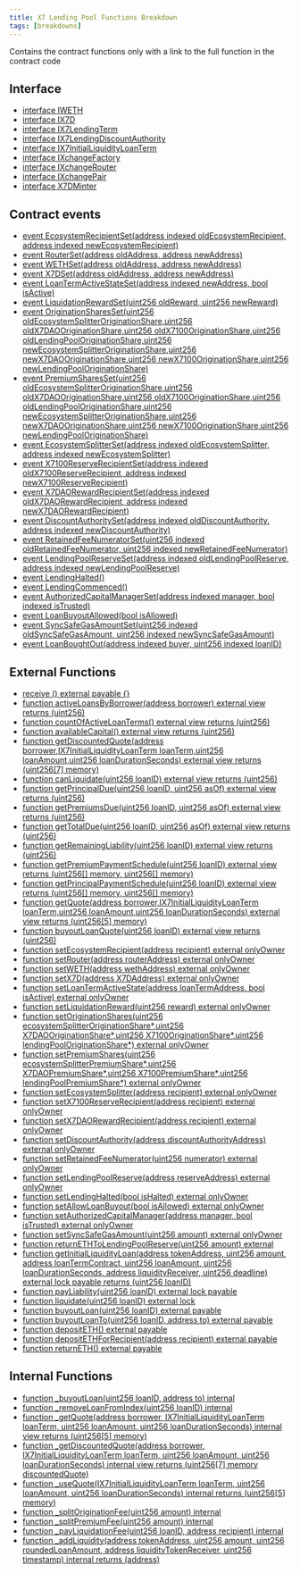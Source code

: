 ```yaml
---
title: X7 Lending Pool Functions Breakdown
tags: [breakdowns]
---
```


Contains the contract functions only with a link to the full function in the contract code

## Interface

- [interface IWETH](https://github.com/x7finance/monorepo/tree/main/packages/contracts/src/contracts/source/X7LendingPoolV1.sol#L306)
- [interface IX7D](https://github.com/x7finance/monorepo/tree/main/packages/contracts/src/contracts/source/X7LendingPoolV1.sol#L312)
- [interface IX7LendingTerm](https://github.com/x7finance/monorepo/tree/main/packages/contracts/src/contracts/source/X7LendingPoolV1.sol#L317)
- [interface IX7LendingDiscountAuthority](https://github.com/x7finance/monorepo/tree/main/packages/contracts/src/contracts/source/X7LendingPoolV1.sol#L330)
- [interface IX7InitialLiquidityLoanTerm](https://github.com/x7finance/monorepo/tree/main/packages/contracts/src/contracts/source/X7LendingPoolV1.sol#L344)
- [interface IXchangeFactory](https://github.com/x7finance/monorepo/tree/main/packages/contracts/src/contracts/source/X7LendingPoolV1.sol#L391)
- [interface IXchangeRouter](https://github.com/x7finance/monorepo/tree/main/packages/contracts/src/contracts/source/X7LendingPoolV1.sol#L396)
- [interface IXchangePair](https://github.com/x7finance/monorepo/tree/main/packages/contracts/src/contracts/source/X7LendingPoolV1.sol#L409)
- [interface X7DMinter](https://github.com/x7finance/monorepo/tree/main/packages/contracts/src/contracts/source/X7LendingPoolV1.sol#L417)

## Contract events

- [event EcosystemRecipientSet(address indexed oldEcosystemRecipient, address indexed newEcosystemRecipient)](https://github.com/x7finance/monorepo/tree/main/packages/contracts/src/contracts/source/X7LendingPoolV1.sol#L482)
- [event RouterSet(address oldAddress, address newAddress)](https://github.com/x7finance/monorepo/tree/main/packages/contracts/src/contracts/source/X7LendingPoolV1.sol#L483)
- [event WETHSet(address oldAddress, address newAddress)](https://github.com/x7finance/monorepo/tree/main/packages/contracts/src/contracts/source/X7LendingPoolV1.sol#L484)
- [event X7DSet(address oldAddress, address newAddress)](https://github.com/x7finance/monorepo/tree/main/packages/contracts/src/contracts/source/X7LendingPoolV1.sol#L485)
- [event LoanTermActiveStateSet(address indexed newAddress, bool isActive)](https://github.com/x7finance/monorepo/tree/main/packages/contracts/src/contracts/source/X7LendingPoolV1.sol#L486)
- [event LiquidationRewardSet(uint256 oldReward, uint256 newReward)](https://github.com/x7finance/monorepo/tree/main/packages/contracts/src/contracts/source/X7LendingPoolV1.sol#L487)
- [event OriginationSharesSet(uint256 oldEcosystemSplitterOriginationShare,uint256 oldX7DAOOriginationShare,uint256 oldX7100OriginationShare,uint256 oldLendingPoolOriginationShare,uint256 newEcosystemSplitterOriginationShare,uint256 newX7DAOOriginationShare,uint256 newX7100OriginationShare,uint256 newLendingPoolOriginationShare)](https://github.com/x7finance/monorepo/tree/main/packages/contracts/src/contracts/source/X7LendingPoolV1.sol#L488)
- [event PremiumSharesSet(uint256 oldEcosystemSplitterOriginationShare,uint256 oldX7DAOOriginationShare,uint256 oldX7100OriginationShare,uint256 oldLendingPoolOriginationShare,uint256 newEcosystemSplitterOriginationShare,uint256 newX7DAOOriginationShare,uint256 newX7100OriginationShare,uint256 newLendingPoolOriginationShare)](https://github.com/x7finance/monorepo/tree/main/packages/contracts/src/contracts/source/X7LendingPoolV1.sol#L498)
- [event EcosystemSplitterSet(address indexed oldEcosystemSplitter, address indexed newEcosystemSplitter)](https://github.com/x7finance/monorepo/tree/main/packages/contracts/src/contracts/source/X7LendingPoolV1.sol#L508)
- [event X7100ReserveRecipientSet(address indexed oldX7100ReserveRecipient, address indexed newX7100ReserveRecipient)](https://github.com/x7finance/monorepo/tree/main/packages/contracts/src/contracts/source/X7LendingPoolV1.sol#L509)
- [event X7DAORewardRecipientSet(address indexed oldX7DAORewardRecipient, address indexed newX7DAORewardRecipient)](https://github.com/x7finance/monorepo/tree/main/packages/contracts/src/contracts/source/X7LendingPoolV1.sol#L510)
- [event DiscountAuthoritySet(address indexed oldDiscountAuthority, address indexed newDiscountAuthority)](https://github.com/x7finance/monorepo/tree/main/packages/contracts/src/contracts/source/X7LendingPoolV1.sol#L511)
- [event RetainedFeeNumeratorSet(uint256 indexed oldRetainedFeeNumerator, uint256 indexed newRetainedFeeNumerator)](https://github.com/x7finance/monorepo/tree/main/packages/contracts/src/contracts/source/X7LendingPoolV1.sol#L512)
- [event LendingPoolReserveSet(address indexed oldLendingPoolReserve, address indexed newLendingPoolReserve)](https://github.com/x7finance/monorepo/tree/main/packages/contracts/src/contracts/source/X7LendingPoolV1.sol#L513)
- [event LendingHalted()](https://github.com/x7finance/monorepo/tree/main/packages/contracts/src/contracts/source/X7LendingPoolV1.sol#L514)
- [event LendingCommenced()](https://github.com/x7finance/monorepo/tree/main/packages/contracts/src/contracts/source/X7LendingPoolV1.sol#L515)
- [event AuthorizedCapitalManagerSet(address indexed manager, bool indexed isTrusted)](https://github.com/x7finance/monorepo/tree/main/packages/contracts/src/contracts/source/X7LendingPoolV1.sol#L516)
- [event LoanBuyoutAllowed(bool isAllowed)](https://github.com/x7finance/monorepo/tree/main/packages/contracts/src/contracts/source/X7LendingPoolV1.sol#L517)
- [event SyncSafeGasAmountSet(uint256 indexed oldSyncSafeGasAmount, uint256 indexed newSyncSafeGasAmount)](https://github.com/x7finance/monorepo/tree/main/packages/contracts/src/contracts/source/X7LendingPoolV1.sol#L518)
- [event LoanBoughtOut(address indexed buyer, uint256 indexed loanID)](https://github.com/x7finance/monorepo/tree/main/packages/contracts/src/contracts/source/X7LendingPoolV1.sol#L519)

## External Functions

- [receive () external payable {}](https://github.com/x7finance/monorepo/tree/main/packages/contracts/src/contracts/source/X7LendingPoolV1.sol#L533)
- [function activeLoansByBorrower(address borrower) external view returns (uint256)](https://github.com/x7finance/monorepo/tree/main/packages/contracts/src/contracts/source/X7LendingPoolV1.sol#L535)
- [function countOfActiveLoanTerms() external view returns (uint256)](https://github.com/x7finance/monorepo/tree/main/packages/contracts/src/contracts/source/X7LendingPoolV1.sol#L539)
- [function availableCapital() external view returns (uint256)](https://github.com/x7finance/monorepo/tree/main/packages/contracts/src/contracts/source/X7LendingPoolV1.sol#L543)
- [function getDiscountedQuote(address borrower,IX7InitialLiquidityLoanTerm loanTerm,uint256 loanAmount,uint256 loanDurationSeconds) external view returns (uint256[7] memory)](https://github.com/x7finance/monorepo/tree/main/packages/contracts/src/contracts/source/X7LendingPoolV1.sol#L547)
- [function canLiquidate(uint256 loanID) external view returns (uint256)](https://github.com/x7finance/monorepo/tree/main/packages/contracts/src/contracts/source/X7LendingPoolV1.sol#L560)
- [function getPrincipalDue(uint256 loanID, uint256 asOf) external view returns (uint256)](https://github.com/x7finance/monorepo/tree/main/packages/contracts/src/contracts/source/X7LendingPoolV1.sol#L567)
- [function getPremiumsDue(uint256 loanID, uint256 asOf) external view returns (uint256)](https://github.com/x7finance/monorepo/tree/main/packages/contracts/src/contracts/source/X7LendingPoolV1.sol#L572)
- [function getTotalDue(uint256 loanID, uint256 asOf) external view returns (uint256)](https://github.com/x7finance/monorepo/tree/main/packages/contracts/src/contracts/source/X7LendingPoolV1.sol#L577)
- [function getRemainingLiability(uint256 loanID) external view returns (uint256)](https://github.com/x7finance/monorepo/tree/main/packages/contracts/src/contracts/source/X7LendingPoolV1.sol#L582)
- [function getPremiumPaymentSchedule(uint256 loanID) external view returns (uint256[] memory, uint256[] memory)](https://github.com/x7finance/monorepo/tree/main/packages/contracts/src/contracts/source/X7LendingPoolV1.sol#L587)
- [function getPrincipalPaymentSchedule(uint256 loanID) external view returns (uint256[] memory, uint256[] memory)](https://github.com/x7finance/monorepo/tree/main/packages/contracts/src/contracts/source/X7LendingPoolV1.sol#L593)
- [function getQuote(address borrower,IX7InitialLiquidityLoanTerm loanTerm,uint256 loanAmount,uint256 loanDurationSeconds) external view returns (uint256[5] memory)](https://github.com/x7finance/monorepo/tree/main/packages/contracts/src/contracts/source/X7LendingPoolV1.sol#L599)
- [function buyoutLoanQuote(uint256 loanID) external view returns (uint256)](https://github.com/x7finance/monorepo/tree/main/packages/contracts/src/contracts/source/X7LendingPoolV1.sol#L612)
- [function setEcosystemRecipient(address recipient) external onlyOwner](https://github.com/x7finance/monorepo/tree/main/packages/contracts/src/contracts/source/X7LendingPoolV1.sol#L612)
- [function setRouter(address routerAddress) external onlyOwner](https://github.com/x7finance/monorepo/tree/main/packages/contracts/src/contracts/source/X7LendingPoolV1.sol#L629)
- [function setWETH(address wethAddress) external onlyOwner](https://github.com/x7finance/monorepo/tree/main/packages/contracts/src/contracts/source/X7LendingPoolV1.sol#L636)
- [function setX7D(address X7DAddress) external onlyOwner](https://github.com/x7finance/monorepo/tree/main/packages/contracts/src/contracts/source/X7LendingPoolV1.sol#L643)
- [function setLoanTermActiveState(address loanTermAddress, bool isActive) external onlyOwner](https://github.com/x7finance/monorepo/tree/main/packages/contracts/src/contracts/source/X7LendingPoolV1.sol#L650)
- [function setLiquidationReward(uint256 reward) external onlyOwner](https://github.com/x7finance/monorepo/tree/main/packages/contracts/src/contracts/source/X7LendingPoolV1.sol#L668)
- [function setOriginationShares(uint256 ecosystemSplitterOriginationShare*,uint256 X7DAOOriginationShare*,uint256 X7100OriginationShare*,uint256 lendingPoolOriginationShare*) external onlyOwner](https://github.com/x7finance/monorepo/tree/main/packages/contracts/src/contracts/source/X7LendingPoolV1.sol#L675)
- [function setPremiumShares(uint256 ecosystemSplitterPremiumShare*,uint256 X7DAOPremiumShare*,uint256 X7100PremiumShare*,uint256 lendingPoolPremiumShare*) external onlyOwner](https://github.com/x7finance/monorepo/tree/main/packages/contracts/src/contracts/source/X7LendingPoolV1.sol#L705)
- [function setEcosystemSplitter(address recipient) external onlyOwner](https://github.com/x7finance/monorepo/tree/main/packages/contracts/src/contracts/source/X7LendingPoolV1.sol#L735)
- [function setX7100ReserveRecipient(address recipient) external onlyOwner](https://github.com/x7finance/monorepo/tree/main/packages/contracts/src/contracts/source/X7LendingPoolV1.sol#L742)
- [function setX7DAORewardRecipient(address recipient) external onlyOwner](https://github.com/x7finance/monorepo/tree/main/packages/contracts/src/contracts/source/X7LendingPoolV1.sol#L749)
- [function setDiscountAuthority(address discountAuthorityAddress) external onlyOwner](https://github.com/x7finance/monorepo/tree/main/packages/contracts/src/contracts/source/X7LendingPoolV1.sol#L756)
- [function setRetainedFeeNumerator(uint256 numerator) external onlyOwner](https://github.com/x7finance/monorepo/tree/main/packages/contracts/src/contracts/source/X7LendingPoolV1.sol#L766)
- [function setLendingPoolReserve(address reserveAddress) external onlyOwner](https://github.com/x7finance/monorepo/tree/main/packages/contracts/src/contracts/source/X7LendingPoolV1.sol#L774)
- [function setLendingHalted(bool isHalted) external onlyOwner](https://github.com/x7finance/monorepo/tree/main/packages/contracts/src/contracts/source/X7LendingPoolV1.sol#L784)
- [function setAllowLoanBuyout(bool isAllowed) external onlyOwner](https://github.com/x7finance/monorepo/tree/main/packages/contracts/src/contracts/source/X7LendingPoolV1.sol#L795)
- [function setAuthorizedCapitalManager(address manager, bool isTrusted) external onlyOwner](https://github.com/x7finance/monorepo/tree/main/packages/contracts/src/contracts/source/X7LendingPoolV1.sol#L795)
- [function setSyncSafeGasAmount(uint256 amount) external onlyOwner](https://github.com/x7finance/monorepo/tree/main/packages/contracts/src/contracts/source/X7LendingPoolV1.sol#L809)
- [function returnETHToLendingPoolReserve(uint256 amount) external](https://github.com/x7finance/monorepo/tree/main/packages/contracts/src/contracts/source/X7LendingPoolV1.sol#L816)
- [function getInitialLiquidityLoan(address tokenAddress, uint256 amount, address loanTermContract, uint256 loanAmount, uint256 loanDurationSeconds, address liquidityReceiver, uint256 deadline) external lock payable returns (uint256 loanID)](https://github.com/x7finance/monorepo/tree/main/packages/contracts/src/contracts/source/X7LendingPoolV1.sol#L823)
- [function payLiability(uint256 loanID) external lock payable](https://github.com/x7finance/monorepo/tree/main/packages/contracts/src/contracts/source/X7LendingPoolV1.sol#L915)
- [function liquidate(uint256 loanID) external lock](https://github.com/x7finance/monorepo/tree/main/packages/contracts/src/contracts/source/X7LendingPoolV1.sol#L966)
- [function buyoutLoan(uint256 loanID) external payable](https://github.com/x7finance/monorepo/tree/main/packages/contracts/src/contracts/source/X7LendingPoolV1.sol#L1010)
- [function buyoutLoanTo(uint256 loanID, address to) external payable](https://github.com/x7finance/monorepo/tree/main/packages/contracts/src/contracts/source/X7LendingPoolV1.sol#L1014)
- [function depositETH() external payable](https://github.com/x7finance/monorepo/tree/main/packages/contracts/src/contracts/source/X7LendingPoolV1.sol#L1018)
- [function depositETHForRecipient(address recipient) external payable](https://github.com/x7finance/monorepo/tree/main/packages/contracts/src/contracts/source/X7LendingPoolV1.sol#L1022)
- [function returnETH() external payable](https://github.com/x7finance/monorepo/tree/main/packages/contracts/src/contracts/source/X7LendingPoolV1.sol#L1026)

## Internal Functions

- [function \_buyoutLoan(uint256 loanID, address to) internal](https://github.com/x7finance/monorepo/tree/main/packages/contracts/src/contracts/source/X7LendingPoolV1.sol#L1030)
- [function \_removeLoanFromIndex(uint256 loanID) internal](https://github.com/x7finance/monorepo/tree/main/packages/contracts/src/contracts/source/X7LendingPoolV1.sol#L1042)
- [function \_getQuote(address borrower, IX7InitialLiquidityLoanTerm loanTerm, uint256 loanAmount, uint256 loanDurationSeconds) internal view returns (uint256[5] memory)](https://github.com/x7finance/monorepo/tree/main/packages/contracts/src/contracts/source/X7LendingPoolV1.sol#L1053)
- [function \_getDiscountedQuote(address borrower, IX7InitialLiquidityLoanTerm loanTerm, uint256 loanAmount, uint256 loanDurationSeconds) internal view returns (uint256[7] memory discountedQuote)](https://github.com/x7finance/monorepo/tree/main/packages/contracts/src/contracts/source/X7LendingPoolV1.sol#L1082)
- [function \_useQuote(IX7InitialLiquidityLoanTerm loanTerm, uint256 loanAmount, uint256 loanDurationSeconds) internal returns (uint256[5] memory)](https://github.com/x7finance/monorepo/tree/main/packages/contracts/src/contracts/source/X7LendingPoolV1.sol#L1127)
- [function \_splitOriginationFee(uint256 amount) internal](https://github.com/x7finance/monorepo/tree/main/packages/contracts/src/contracts/source/X7LendingPoolV1.sol#L1155)
- [function \_splitPremiumFee(uint256 amount) internal](https://github.com/x7finance/monorepo/tree/main/packages/contracts/src/contracts/source/X7LendingPoolV1.sol#L1183)
- [function \_payLiquidationFee(uint256 loanID, address recipient) internal](https://github.com/x7finance/monorepo/tree/main/packages/contracts/src/contracts/source/X7LendingPoolV1.sol#L1210)
- [function \_addLiquidity(address tokenAddress, uint256 amount, uint256 roundedLoanAmount, address liquidityTokenReceiver, uint256 timestamp) internal returns (address)](https://github.com/x7finance/monorepo/tree/main/packages/contracts/src/contracts/source/X7LendingPoolV1.sol#L1224)
